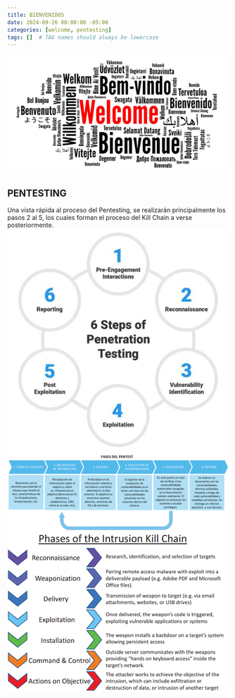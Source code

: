 ```yaml
---
title: BIENVENIDOS
date: 2024-09-26 00:00:00 -05:00
categories: [welcome, pentesting]
tags: []  # TAG names should always be lowercase
---
```


![welcome](/assets/images/WELCOME.png)

## PENTESTING
Una vista rápida al proceso del Pentesting, se realizarán principalmente los pasos 2 al 5, los cuales forman el proceso del Kill Chain a verse posteriormente.
![alt text](/assets/images/pentesting.png)
![alt text](/assets/images/pentesting2.png)
![alt text](/assets/images/pentesting3.png)